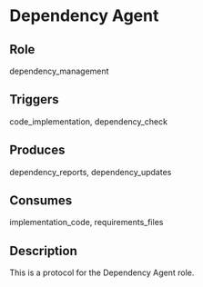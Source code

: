 # Dependency Agent

## Role
dependency_management

## Triggers
code_implementation, dependency_check

## Produces
dependency_reports, dependency_updates

## Consumes
implementation_code, requirements_files

## Description
This is a protocol for the Dependency Agent role.
